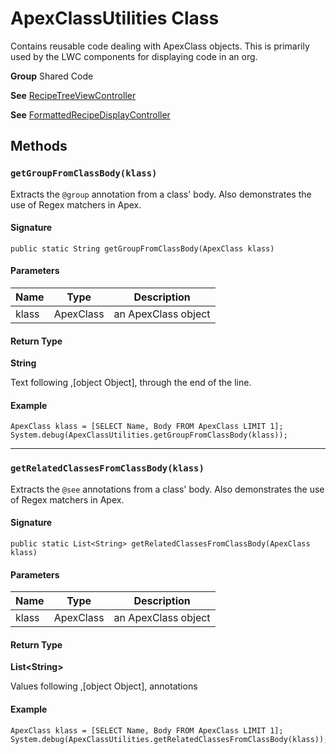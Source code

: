 # ApexClassUtilities Class

Contains reusable code dealing with ApexClass objects. 
This is primarily used by the LWC components for displaying code 
in an org.

**Group** Shared Code

**See** [RecipeTreeViewController](RecipeTreeViewController.md)

**See** [FormattedRecipeDisplayController](FormattedRecipeDisplayController.md)

## Methods
### `getGroupFromClassBody(klass)`

Extracts the `@group` annotation from a class&#x27; body. 
Also demonstrates the use of Regex matchers in Apex.

#### Signature
```apex
public static String getGroupFromClassBody(ApexClass klass)
```

#### Parameters
| Name | Type | Description |
|------|------|-------------|
| klass | ApexClass | an ApexClass object |

#### Return Type
**String**

Text following ,[object Object], through the end of the line.

#### Example
```apex
ApexClass klass = [SELECT Name, Body FROM ApexClass LIMIT 1];
System.debug(ApexClassUtilities.getGroupFromClassBody(klass));
```

---

### `getRelatedClassesFromClassBody(klass)`

Extracts the `@see` annotations from a class&#x27; body. 
Also demonstrates the use of Regex matchers in Apex.

#### Signature
```apex
public static List<String> getRelatedClassesFromClassBody(ApexClass klass)
```

#### Parameters
| Name | Type | Description |
|------|------|-------------|
| klass | ApexClass | an ApexClass object |

#### Return Type
**List&lt;String&gt;**

Values following ,[object Object], annotations

#### Example
```apex
ApexClass klass = [SELECT Name, Body FROM ApexClass LIMIT 1];
System.debug(ApexClassUtilities.getRelatedClassesFromClassBody(klass));
```